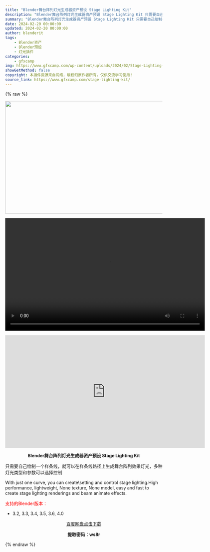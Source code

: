 ```yaml
---
title: "Blender舞台阵列灯光生成器资产预设 Stage Lighting Kit"
description: "Blender舞台阵列灯光生成器资产预设 Stage Lighting Kit 只需要自己绘制一个样条线，就可以在样条线路径上生成舞台阵列效果灯光，多种灯光类型和参数可以选择控制 With just ..."
summary: "Blender舞台阵列灯光生成器资产预设 Stage Lighting Kit 只需要自己绘制一个样条线，就可以在样条线路径上生成舞台阵列效果灯光，多种灯光类型和参数可以选择控制 With just ..."
date: 2024-02-20 00:00:00
updated: 2024-02-20 00:00:00
author: blenderit
tags: 
    - Blender资产
    - Blender预设
    - 灯光插件
categories:
    - gfxcamp
img: https://www.gfxcamp.com/wp-content/uploads/2024/02/Stage-Lighting-Kit.jpg
showGetMethod: false
copyright: 本插件资源来自网络，版权归原作者所有，仅供交流学习使用！
source_link: https://www.gfxcamp.com/stage-lighting-kit/
---
```


{% raw %}
<div><p><img decoding="async" class="aligncenter size-full wp-image-118627" src="https://www.gfxcamp.com/wp-content/uploads/2024/02/Stage-Lighting-Kit.jpg" data-src="https://www.gfxcamp.com/wp-content/uploads/2024/02/Stage-Lighting-Kit.jpg" alt="" width="640" height="360" data-srcset="https://www.gfxcamp.com/wp-content/uploads/2024/02/Stage-Lighting-Kit.jpg 640w, https://www.gfxcamp.com/wp-content/uploads/2024/02/Stage-Lighting-Kit-150x84.jpg 150w" data-sizes="(max-width: 640px) 100vw, 640px"><br>
</p><center><div style="width: 640px;" class="wp-video"><!--[if lt IE 9]><script>document.createElement('video');</script><![endif]-->
<video class="wp-video-shortcode" id="video-118626-1" width="640" height="360" preload="true" controls="controls"><source type="video/mp4" src="http://cloud.video.taobao.com/play/u/null/p/1/e/6/t/1/450019877640.mp4?_=1"></source><a href="http://cloud.video.taobao.com/play/u/null/p/1/e/6/t/1/450019877640.mp4">http://cloud.video.taobao.com/play/u/null/p/1/e/6/t/1/450019877640.mp4</a></video></div></center><p style="text-align: center;"><iframe loading="lazy" src="https://player.youku.com/embed/XNjM3MTYwODY5Mg==" width="640" height="360" frameborder="0" allowfullscreen="allowfullscreen" data-mce-fragment="1"></iframe></p><p style="text-align: center;"><strong>Blender舞台阵列灯光生成器资产预设 Stage Lighting Kit</strong></p><p>只需要自己绘制一个样条线，就可以在样条线路径上生成舞台阵列效果灯光，多种灯光类型和参数可以选择控制</p><p>With just one curve, you can create\setting and control stage lighting.High performance, lightweight, None texture, None model, easy and fast to create stage lighting renderings and beam animate effects.</p><p style="text-align: left;"><span style="color: #ff0000;">支持的Blender版本：</span></p><ul>
<li style="text-align: left;">3.2, 3.3, 3.4, 3.5, 3.6, 4.0</li>
</ul><p style="text-align: center;"><a class="maxbutton-3 maxbutton maxbutton-baidu" target="_blank" rel="noopener" href="https://pan.baidu.com/s/1rD4AYeT9TM_gWq-3awhAsA?pwd=ws8r"><span class="mb-text">百度网盘点击下载</span></a></p><p style="text-align: center;"><strong>提取密码：ws8r</strong></p></div>
<div style="display: none">gfxcamp</div>
{% endraw %}